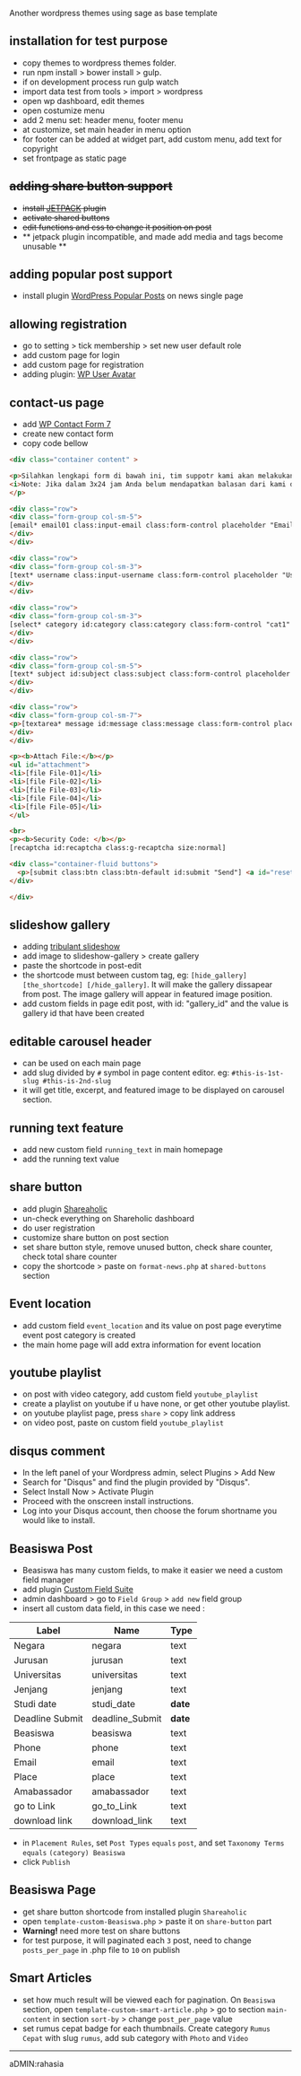 Another wordpress themes using sage as base template

## installation for test purpose
* copy themes to wordpress themes folder.
* run npm install > bower install > gulp.
* if on development process run gulp watch
* import data test from tools > import > wordpress
* open wp dashboard, edit themes
* open costumize menu
* add 2 menu set: header menu, footer menu
* at customize, set main header in menu option
* for footer can be added at widget part, add custom menu, add text for copyright
* set frontpage as static page


## <del>adding share button support
* <del>install [JETPACK](https://jetpack.me/) plugin</del>
* <del> activate shared buttons </del>
* <del> edit functions and css to change it position on post </del>
* ** jetpack plugin incompatible, and made add media and tags become unusable  **

## adding popular post support
* install plugin [WordPress Popular Posts](https://wordpress.org/plugins/wordpress-popular-posts/) on news single page

## allowing registration
* go to setting > tick membership > set new user default role
* add custom page for login
* add custom page for registration
* adding plugin: [WP User Avatar](https://wordpress.org/support/plugin/wp-user-avatar)

## contact-us page
* add [WP Contact Form 7](http://contactform7.com)
* create new contact form
* copy code bellow

```html
<div class="container content" >

<p>Silahkan lengkapi form di bawah ini, tim suppotr kami akan melakukan verivikasi email Anda dan menghubungi Anda dalam waktu 3x24 jam.
<i>Note: Jika dalam 3x24 jam Anda belum mendapatkan balasan dari kami di email, periksa bagian spam dari email Anda.</i>
</p>

<div class="row">
<div class="form-group col-sm-5">
[email* email01 class:input-email class:form-control placeholder "Email"]
</div>
</div>

<div class="row">
<div class="form-group col-sm-3">
[text* username class:input-username class:form-control placeholder "Username"]
</div>
</div>

<div class="row">
<div class="form-group col-sm-3">
[select* category id:category class:category class:form-control "cat1" "cat2" "cat3" "cat4"]
</div>
</div>

<div class="row">
<div class="form-group col-sm-5">
[text* subject id:subject class:subject class:form-control placeholder "Subject"]
</div>
</div>

<div class="row">
<div class="form-group col-sm-7">
<p>[textarea* message id:message class:message class:form-control placeholder "Message"]</p>
</div>
</div>

<p><b>Attach File:</b></p>
<ul id="attachment">
<li>[file File-01]</li>
<li>[file File-02]</li>
<li>[file File-03]</li>
<li>[file File-04]</li>
<li>[file File-05]</li>
</ul>

<br>
<p><b>Security Code: </b></p>
[recaptcha id:recaptcha class:g-recaptcha size:normal]

<div class="container-fluid buttons">   
  <p>[submit class:btn class:btn-default id:submit "Send"] <a id="reset" class="btn btn-default" href="#">Reset</a></p>
</div>

</div>
```

## slideshow gallery
* adding [tribulant slideshow](https://wordpress.org/plugins/slideshow-gallery)
* add image to slideshow-gallery > create gallery
* paste the shortcode in post-edit
* the shortcode must between custom tag, eg: `[hide_gallery] [the_shortcode] [/hide_gallery]`. It will make the gallery dissapear from post. The image gallery will appear in featured image position.
* add custom fields in page edit post, with id: "gallery_id" and the value is gallery id that have been created

## editable carousel header
* can be used on each main page
* add slug divided by ``#`` symbol in page content editor. eg:
``#this-is-1st-slug
#this-is-2nd-slug``
* it will get title, excerpt, and featured image to be displayed on carousel section.

## running text feature
* add new custom field ``running_text`` in main homepage
* add the running text value

## share button
* add plugin [Shareaholic](https://wordpress.org/plugins/shareaholic/)
* un-check everything on Shareholic dashboard
* do user registration
* customize share button on post section
* set share button style, remove unused button, check share counter, check total share counter
* copy the shortcode > paste on ``format-news.php`` at ``shared-buttons`` section

## Event location
* add custom field ``event_location`` and its value on post page everytime event post category is created
* the main home page will add extra information for event location

## youtube playlist
* on post with video category, add custom field ``youtube_playlist``
* create a playlist on youtube if u have none, or get other youtube playlist.
* on youtube playlist page, press ``share`` > copy link address
* on video post, paste on custom field ``youtube_playlist``

## disqus comment
* In the left panel of your Wordpress admin, select Plugins > Add New
* Search for "Disqus" and find the plugin provided by "Disqus".
* Select Install Now > Activate Plugin
* Proceed with the onscreen install instructions.
* Log into your Disqus account, then choose the forum shortname you would like to install.

## Beasiswa Post
* Beasiswa has many custom fields, to make it easier we need a custom field manager
* add plugin [Custom Field Suite](https://wordpress.org/plugins/custom-field-suite/)
* admin dashboard > go to `Field Group` > `add new` field group
* insert all custom data field, in this case we need :

Label | Name | Type
--- | --- | ---
Negara          | negara          | text
Jurusan         | jurusan         | text
Universitas     | universitas     | text
Jenjang         | jenjang         | text
Studi date      | studi_date      | **date**
Deadline Submit | deadline_Submit | **date**
Beasiswa        | beasiswa        | text
Phone           | phone           | text
Email           | email           | text
Place           | place           | text
Amabassador     | amabassador     | text
go to Link      | go_to_Link      | text
download link   | download_link   | text  
* in `Placement Rules`, set `Post Types` `equals` `post`, and set `Taxonomy Terms` `equals` `(category) Beasiswa`
* click `Publish`

## Beasiswa Page
* get share button shortcode from installed plugin `Shareaholic`
* open `template-custom-Beasiswa.php` > paste it on `share-button` part
* **Warning!** need more test on share buttons
* for test purpose, it will paginated each `3` post, need to change `posts_per_page` in .php file to `10` on publish

## Smart Articles
* set how much result will be viewed each for pagination. On `Beasiswa` section, open `template-custom-smart-article.php` > go to section `main-content` in section `sort-by` > change `post_per_page` value
* set rumus cepat badge for each thumbnails. Create category `Rumus Cepat` with slug `rumus`, add sub category with `Photo` and `Video`

--------
aDMIN:rahasia
